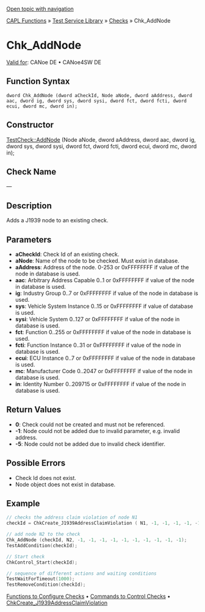 [Open topic with navigation](../../../../../CANoeDEFamily.htm#Topics/CAPLFunctions/Test/Functions/CAPLfunctionChkAddNode.md)

[CAPL Functions](../../CAPLfunctions.md) » [Test Service Library](../CAPLfunctionsTSLOverview.md) » [Checks](../CAPLfunctionsTSLCheckOverview.md) » Chk_AddNode

# Chk_AddNode

[Valid for](../../../Shared/FeatureAvailability.md):  CANoe DE • CANoe4SW DE

## Function Syntax

```
dword Chk_AddNode (dword aCheckId, Node aNode, dword aAddress, dword aac, dword ig, dword sys, dword sysi, dword fct, dword fcti, dword ecui, dword mc, dword in);
```

## Constructor

[TestCheck::AddNode](../../../Shared/CAPL/General/ClassesAndObjects.md) (Node aNode, dword aAddress, dword aac, dword ig, dword sys, dword sysi, dword fct, dword fcti, dword ecui, dword mc, dword in);

## Check Name

—

## Description

Adds a J1939 node to an existing check.

## Parameters

- **aCheckId**: Check Id of an existing check.
- **aNode**: Name of the node to be checked. Must exist in database.
- **aAddress**: Address of the node. 0-253 or 0xFFFFFFFF if value of the node in database is used.
- **aac**: Arbitrary Address Capable 0..1 or 0xFFFFFFFF if value of the node in database is used.
- **ig**: Industry Group 0..7 or 0xFFFFFFFF if value of the node in database is used.
- **sys**: Vehicle System Instance 0..15 or 0xFFFFFFFF if value of database is used.
- **sysi**: Vehicle System 0..127 or 0xFFFFFFFF if value of the node in database is used.
- **fct**: Function 0..255 or 0xFFFFFFFF if value of the node in database is used.
- **fcti**: Function Instance 0..31 or 0xFFFFFFFF if value of the node in database is used.
- **ecui**: ECU Instance 0..7 or 0xFFFFFFFF if value of the node in database is used.
- **mc**: Manufacturer Code 0..2047 or 0xFFFFFFFF if value of the node in database is used.
- **in**: Identity Number 0..209715 or 0xFFFFFFFF if value of the node in database is used.

## Return Values

- **0**: Check could not be created and must not be referenced.
- **-1**: Node could not be added due to invalid parameter, e.g. invalid address.
- **-5**: Node could not be added due to invalid check identifier.

## Possible Errors

- Check Id does not exist.
- Node object does not exist in database.

## Example

```cpp
// checks the address claim violation of node N1
checkId = ChkCreate_J1939AddressClaimViolation ( N1, -1, -1, -1, -1, -1, -1, -1, -1, -1, -1, 200, 0x01);

// add node N2 to the check
Chk_AddNode (checkId, N2, -1, -1, -1, -1, -1, -1, -1, -1, -1, -1);
TestAddCondition(checkId);

// Start check
ChkControl_Start(checkId);

// sequence of different actions and waiting conditions
TestWaitForTimeout(1000);
TestRemoveCondition(checkId);
```

[Functions to Configure Checks](../CAPLfunctionsTSLConfigurationFunctions.md) • [Commands to Control Checks](../CAPLfunctionsTSLCheckControlCommands.md) • [ChkCreate_J1939AddressClaimViolation](CAPLfunctionChkCreateJ1939AddressClaimViolation.md)
